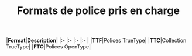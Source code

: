 ﻿---
title: Formats de police pris en charge
type: docs
weight: 5
url: /fr/net/supported-font-formats/
---
|**Format**|**Description**|
|:- |:- |:- |:- |
|**TTF**|Polices TrueType|
|**TTC**|Collection TrueType|
|**FTO**|Polices OpenType|
